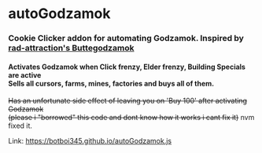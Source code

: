 # autoGodzamok
### Cookie Clicker addon for automating Godzamok. Inspired by [rad-attraction's Buttegodzamok](https://github.com/Rad-Attraction/butte_godzamok) <br>
#### Activates Godzamok when Click frenzy, Elder frenzy, Building Specials are active <br>  Sells all cursors, farms, mines, factories and buys all of them. 
 
 ~~Has an unfortunate side effect of leaving you on 'Buy 100' after activating Godzamok <br> (please i "borrowed" this code and dont know how it works i cant fix it)~~ nvm fixed it.

Link: https://botboi345.github.io/autoGodzamok.js

